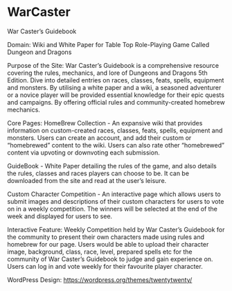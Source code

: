 # WarCaster
War Caster’s Guidebook 

Domain:
Wiki and White Paper for Table Top Role-Playing Game Called Dungeon and Dragons

Purpose of the Site:
War Caster’s Guidebook is a comprehensive resource covering the rules, mechanics, and lore of Dungeons and Dragons 5th Edition. Dive into detailed entries on races, classes, feats, spells, equipment and monsters. By utilising a white paper and a wiki, a seasoned adventurer or a novice player will be provided essential knowledge for their epic quests and campaigns. By offering official rules and community-created homebrew mechanics.  

Core Pages: 
HomeBrew Collection - An expansive wiki that provides information on custom-created races, classes, feats, spells, equipment and monsters. Users can create an account, and add their custom or “homebrewed” content to the wiki. Users can also rate other “homebrewed” content via upvoting or downvoting each submission. 

GuideBook - White Paper detailing the rules of the game, and also details the rules, classes and races players can choose to be. It can be downloaded from the site and read at the user’s leisure.

Custom Character Competition - An interactive page which allows users to submit images and descriptions of their custom characters for users to vote on in a weekly competition. The winners will be selected at the end of the week and displayed for users to see.

Interactive Feature:
Weekly Competition held by War Caster’s Guidebook for the community to present their own characters made using rules and homebrew for our page. Users would be able to upload their character image, background, class, race, level, prepared spells etc for the community of War Caster’s Guidebook to judge and gain experience on. Users can log in and vote weekly for their favourite player character. 

WordPress Design:
https://wordpress.org/themes/twentytwenty/ 
